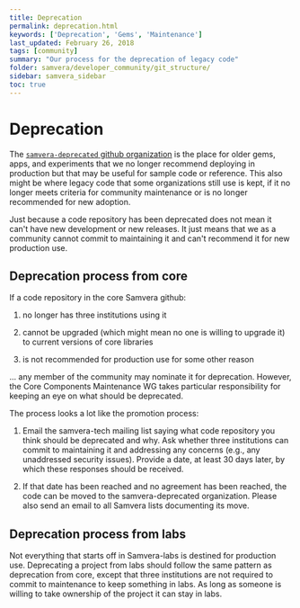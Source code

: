 ```yaml
---
title: Deprecation
permalink: deprecation.html
keywords: ['Deprecation', 'Gems', 'Maintenance']
last_updated: February 26, 2018
tags: [community]
summary: "Our process for the deprecation of legacy code"
folder: samvera/developer_community/git_structure/
sidebar: samvera_sidebar
toc: true
---
```

# Deprecation

The [`samvera-deprecated` github organization](https://github.com/samvera-deprecated) is the place for older gems, apps, and experiments that we no longer recommend deploying in production but that may be
useful for sample code or reference. This also might be where legacy code that
some organizations still use is kept, if it no longer meets criteria for community
maintenance or is no longer recommended for new adoption.

Just because a code repository has been deprecated does not mean it can't have
new development or new releases. It just means that we as a community cannot
commit to maintaining it and can't recommend it for new production use.

## Deprecation process from core

If a code repository in the core Samvera github:

1. no longer has three institutions using it

1. cannot be upgraded (which might mean no one is willing to upgrade it) to current
versions of core libraries

1. is not recommended for production use for some other reason

... any member of the community may nominate it for deprecation. However, the Core
Components Maintenance WG takes particular responsibility for keeping an eye on
what should be deprecated.

The process looks a lot like the promotion process:

1. Email the samvera-tech mailing list saying what code repository you think should
be deprecated and why. Ask whether three institutions can commit to maintaining
it and addressing any concerns (e.g., any unaddressed security issues). Provide a
date, at least 30 days later, by which these responses should be received.

2. If that date has been reached and no agreement has been reached, the code can
be moved to the samvera-deprecated organization. Please also send an email to all
Samvera lists documenting its move.

## Deprecation process from labs

Not everything that starts off in Samvera-labs is destined for production use.
Deprecating a project from labs should follow the same pattern as deprecation
from core, except that three institutions are not required to commit to
maintenance to keep something in labs. As long as someone is willing to take
ownership of the project it can stay in labs.
